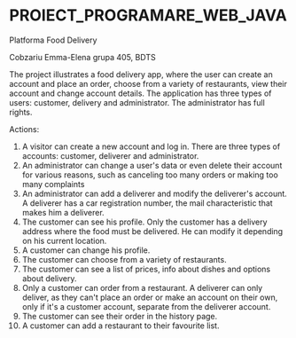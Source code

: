 # PROIECT_PROGRAMARE_WEB_JAVA
Platforma Food Delivery

Cobzariu Emma-Elena
grupa 405, BDTS

The project illustrates a food delivery app, where the user can create an account and place an order, choose from a variety of restaurants, view their account and change account details. 
The application has three types of users: customer, delivery and administrator. The administrator has full rights.


Actions:
1. A visitor can create a new account and log in. There are three types of accounts: customer, deliverer and administrator. 
2. An administrator can change a user's data or even delete their account for various reasons, such as canceling too many orders or making too many complaints
3. An administrator can add a deliverer and modify the deliverer's account. A deliverer has a car registration number, the mail characteristic that makes him a deliverer.
4. The customer can see his profile. Only the customer has a delivery address where the food must be delivered. He can modify it depending on his current location.
5. A customer can change his profile.
6. The customer can choose from a variety of restaurants.
7. The customer can see a list of prices, info about dishes and options about delivery.
8. Only a customer can order from a restaurant. A deliverer can only deliver, as they can't place an order or make an account on their own, only if it's a customer account, separate from the deliverer account.
9. The customer can see their order in the history page.
10. A customer can add a restaurant to their favourite list.
